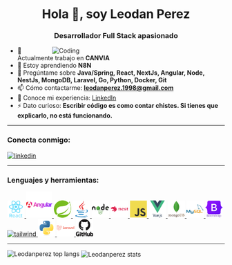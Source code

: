 
<h1 align="center">Hola 👋, soy Leodan Perez</h1>
<h3 align="center">Desarrollador Full Stack apasionado</h3>
<img align="right" alt="Coding" width="400" src="https://cdn.dribbble.com/users/1162077/screenshots/3848914/programmer.gif">

- 🔭 Actualmente trabajo en **CANVIA**
- 🌱 Estoy aprendiendo **N8N**
- 💬 Pregúntame sobre **Java/Spring, React, NextJs, Angular, Node, NestJs, MongoDB, Laravel, Go, Python, Docker, Git**
- 📫 Cómo contactarme: **leodanperez.1998@gmail.com**
- 📄 Conoce mi experiencia: [LinkedIn](https://www.linkedin.com/in/leodan-perez-llacsa/)
- ⚡ Dato curioso: **Escribir código es como contar chistes. Si tienes que explicarlo, no está funcionando.**

---

<h3 align="left">Conecta conmigo:</h3>
<p align="left">
  <a href="https://www.linkedin.com/in/leodan-perez-llacsa/" target="blank">
    <img align="center" src="https://raw.githubusercontent.com/rahuldkjain/github-profile-readme-generator/master/src/images/icons/Social/linked-in-alt.svg" alt="linkedin" height="30" width="40" />
  </a>
  <!-- Agrega más redes si quieres
  <a href="https://twitter.com/<TU_USUARIO_TWITTER>" target="blank">
    <img align="center" src="https://raw.githubusercontent.com/rahuldkjain/github-profile-readme-generator/master/src/images/icons/Social/twitter.svg" alt="twitter" height="30" width="40" />
  </a>
  -->
</p>

---

<h3 align="left">Lenguajes y herramientas:</h3>
<p align="left">
  <a href="https://reactjs.org/" target="_blank" rel="noreferrer">
    <img src="https://raw.githubusercontent.com/devicons/devicon/master/icons/react/react-original-wordmark.svg" alt="react" width="40" height="40"/>
  </a>
  <a href="https://angular.dev/" target="_blank" rel="noreferrer">
    <img src="https://raw.githubusercontent.com/devicons/devicon/master/icons/angular/angular-original-wordmark.svg" alt="react" width="60" height="60"/>
  </a>
  <a href="https://spring.io/" target="_blank" rel="noreferrer">
    <img src="https://raw.githubusercontent.com/devicons/devicon/master/icons/spring/spring-original.svg" alt="spring" width="40" height="40"/>
  </a>
  <a href="https://www.java.com" target="_blank" rel="noreferrer">
    <img src="https://raw.githubusercontent.com/devicons/devicon/master/icons/java/java-original.svg" alt="java" width="40" height="40"/>
  </a>
  <a href="https://nodejs.org" target="_blank" rel="noreferrer">
    <img src="https://raw.githubusercontent.com/devicons/devicon/master/icons/nodejs/nodejs-original-wordmark.svg" alt="nodejs" width="40" height="40"/>
  </a>
  <a href="https://nestjs.com/" target="_blank" rel="noreferrer">
    <img src="https://raw.githubusercontent.com/devicons/devicon/master/icons/nestjs/nestjs-original-wordmark.svg" alt="nodejs" width="40" height="40"/>
  </a>
  <a href="https://developer.mozilla.org/docs/Web/JavaScript" target="_blank" rel="noreferrer">
    <img src="https://raw.githubusercontent.com/devicons/devicon/master/icons/javascript/javascript-original.svg" alt="javascript" width="40" height="40"/>
  </a>
  <a href="https://vuejs.org/" target="_blank" rel="noreferrer">
    <img src="https://raw.githubusercontent.com/devicons/devicon/master/icons/vuejs/vuejs-original-wordmark.svg" alt="javascript" width="40" height="40"/>
  </a>
  <a href="https://www.mongodb.com/" target="_blank" rel="noreferrer">
    <img src="https://raw.githubusercontent.com/devicons/devicon/master/icons/mongodb/mongodb-original-wordmark.svg" alt="mongodb" width="40" height="40"/>
  </a>
  <a href="https://www.mysql.com/" target="_blank" rel="noreferrer">
    <img src="https://raw.githubusercontent.com/devicons/devicon/master/icons/mysql/mysql-original-wordmark.svg" alt="mysql" width="40" height="40"/>
  </a>
  <a href="https://getbootstrap.com" target="_blank" rel="noreferrer">
    <img src="https://raw.githubusercontent.com/devicons/devicon/master/icons/bootstrap/bootstrap-original-wordmark.svg" alt="bootstrap" width="40" height="40"/>
  </a>
  <a href="https://tailwindcss.com/" target="_blank" rel="noreferrer">
    <img src="https://www.vectorlogo.zone/logos/tailwindcss/tailwindcss-icon.svg" alt="tailwind" width="40" height="40"/>
  </a>
  <a href="https://www.python.org" target="_blank" rel="noreferrer">
    <img src="https://raw.githubusercontent.com/devicons/devicon/master/icons/python/python-original.svg" alt="python" width="40" height="40"/>
  </a>
   <a href="https://laravel.com/" target="_blank" rel="noreferrer">
    <img src="https://raw.githubusercontent.com/devicons/devicon/master/icons/laravel/laravel-original-wordmark.svg" alt="laravel" width="40" height="40"/>
  </a>
  <a href="https://github.com/" target="_blank" rel="noreferrer">
    <img src="https://raw.githubusercontent.com/devicons/devicon/master/icons/github/github-original-wordmark.svg" alt="laravel" width="40" height="40"/>
  </a>
  <!-- Agrega o quita según tu stack -->
</p>

---

<!-- Stats: cambia <TU_USUARIO> por tu usuario real -->
<p>
  <img align="left" src="https://github-readme-stats.vercel.app/api/top-langs?username=Leodanperez&show_icons=true&locale=es&layout=compact" alt="Leodanperez top langs" />
</p>

<p>
  &nbsp;<img align="center" src="https://github-readme-stats.vercel.app/api?username=Leodanperez&show_icons=true&locale=es" alt="Leodanperez stats" />
</p>
